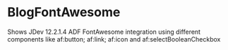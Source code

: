 # BlogFontAwesome
Shows JDev 12.2.1.4 ADF FontAwesome integration using different components like af:button; af:link; af:icon and af:selectBooleanCheckbox
